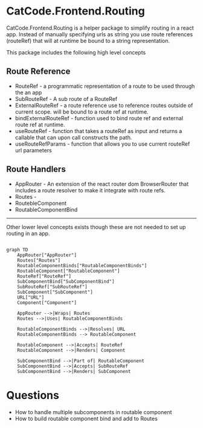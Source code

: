 # CatCode.Frontend.Routing

CatCode.Frontend.Routing is a helper package to simplify routing in a react app. Instead of manually specifying urls as string you use route references (routeRef) that will at runtime be bound to a string representation.

This package includes the following high level concepts

## Route Reference 
* RouteRef - a programmatic representation of a route to be used through the an app
* SubRouteRef - A sub route of a RouteRef
* ExternalRouteRef - a route reference use to reference routes outside of current scope. will be bound to a route ref at runtime.
* bindExternalRouteRef - function used to bind route ref and external route ref at runtime.
* useRouteRef - function that takes a routeRef as input and returns a callable that can upon call constructs the path.
* useRouteRefParams - function that allows you to use current routeRef url parameters

## Route Handlers
* AppRouter - An extension of the react router dom BrowserRouter that includes a route resolver to make it integrate with route refs.
* Routes - 
* RoutebleComponent
* RoutableComponentBind

---
Other lower level concepts exists though these are not needed to set up routing in an app.

```mermaid

graph TD
    AppRouter["AppRouter"]
    Routes["Routes"]
    RoutableComponentBinds["RoutableComponentBinds"]
    RoutableComponent["RoutableComponent"]
    RouteRef["RouteRef"]
    SubComponentBind["SubComponentBind"]
    SubRouteRef["SubRouteRef"]
    SubComponent["SubComponent"]
    URL["URL"]
    Component["Component"]

    AppRouter -->|Wraps| Routes
    Routes -->|Uses| RoutableComponentBinds

    RoutableComponentBinds -->|Resolves| URL
    RoutableComponentBinds --> RoutableComponent

    RoutableComponent -->|Accepts| RouteRef
    RoutableComponent -->|Renders| Component

    SubComponentBind -->|Part of| RoutableComponent
    SubComponentBind -->|Accepts| SubRouteRef
    SubComponentBind -->|Renders| SubComponent

```

# Questions
* How to handle multiple subcomponents in routable component
* How to build routable component bind and add to Routes